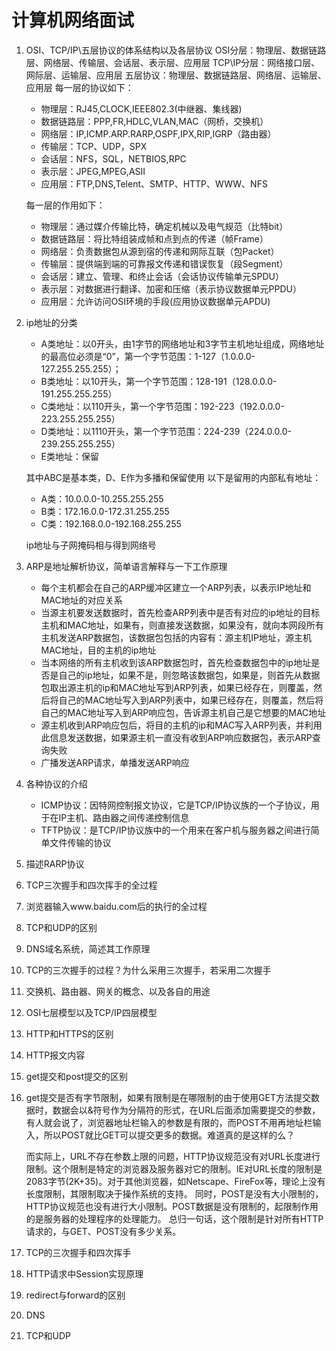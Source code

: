 # 计算机网络面试

1. OSI、TCP/IP\五层协议的体系结构以及各层协议
   OSI分层：物理层、数据链路层、网络层、传输层、会话层、表示层、应用层
   TCP\IP分层：网络接口层、网际层、运输层、应用层
   五层协议：物理层、数据链路层、网络层、运输层、应用层
   每一层的协议如下：

   - 物理层：RJ45,CLOCK,IEEE802.3(中继器、集线器)
   - 数据链路层：PPP,FR,HDLC,VLAN,MAC（网桥，交换机）
   - 网络层：IP,ICMP.ARP.RARP,OSPF,IPX,RIP,IGRP（路由器）
   - 传输层：TCP、UDP，SPX
   - 会话层：NFS，SQL，NETBIOS,RPC
   - 表示层：JPEG,MPEG,ASII
   - 应用层：FTP,DNS,Telent、SMTP、HTTP、WWW、NFS

   每一层的作用如下：

   - 物理层：通过媒介传输比特，确定机械以及电气规范（比特bit）
   - 数据链路层：将比特组装成帧和点到点的传递（帧Frame）
   - 网络层：负责数据包从源到宿的传递和网际互联（包Packet）
   - 传输层：提供端到端的可靠报文传递和错误恢复（段Segment）
   - 会话层：建立、管理、和终止会话（会话协议传输单元SPDU）
   - 表示层：对数据进行翻译、加密和压缩（表示协议数据单元PPDU）
   - 应用层：允许访问OSI环境的手段(应用协议数据单元APDU)

2. ip地址的分类

   - A类地址：以0开头，由1字节的网络地址和3字节主机地址组成，网络地址的最高位必须是“0”，第一个字节范围：1-127（1.0.0.0-127.255.255.255）；
   - B类地址：以10开头，第一个字节范围：128-191（128.0.0.0-191.255.255.255）
   - C类地址：以110开头，第一个字节范围：192-223（192.0.0.0-223.255.255.255）
   - D类地址：以1110开头，第一个字节范围：224-239（224.0.0.0-239.255.255.255）
   - E类地址：保留

   其中ABC是基本类，D、E作为多播和保留使用
   以下是留用的内部私有地址：

   - A类：10.0.0.0-10.255.255.255
   - B类：172.16.0.0-172.31.255.255
   - C类：192.168.0.0-192.168.255.255

   ip地址与子网掩码相与得到网络号

3. ARP是地址解析协议，简单语言解释与一下工作原理

   - 每个主机都会在自己的ARP缓冲区建立一个ARP列表，以表示IP地址和MAC地址的对应关系
   - 当源主机要发送数据时，首先检查ARP列表中是否有对应的ip地址的目标主机和MAC地址，如果有，则直接发送数据，如果没有，就向本网段所有主机发送ARP数据包，该数据包包括的内容有：源主机IP地址，源主机MAC地址，目的主机的ip地址
   - 当本网络的所有主机收到该ARP数据包时，首先检查数据包中的ip地址是否是自己的ip地址，如果不是，则忽略该数据包，如果是，则首先从数据包取出源主机的ip和MAC地址写到ARP列表，如果已经存在，则覆盖，然后将自己的MAC地址写入到ARP列表中，如果已经存在，则覆盖，然后将自己的MAC地址写入到ARP响应包，告诉源主机自己是它想要的MAC地址
   - 源主机收到ARP响应包后，将目的主机的ip和MAC写入ARP列表，并利用此信息发送数据，如果源主机一直没有收到ARP响应数据包，表示ARP查询失败
   - 广播发送ARP请求，单播发送ARP响应

4. 各种协议的介绍

   - ICMP协议：因特网控制报文协议，它是TCP/IP协议族的一个子协议，用于在IP主机、路由器之间传递控制信息
   - TFTP协议：是TCP/IP协议族中的一个用来在客户机与服务器之间进行简单文件传输的协议

5. 描述RARP协议

6. TCP三次握手和四次挥手的全过程

7. 浏览器输入www.baidu.com后的执行的全过程

8. TCP和UDP的区别

9. DNS域名系统，简述其工作原理

10. TCP的三次握手的过程？为什么采用三次握手，若采用二次握手

11. 交换机、路由器、网关的概念、以及各自的用途

12. OSI七层模型以及TCP/IP四层模型

13. HTTP和HTTPS的区别

14. HTTP报文内容

15. get提交和post提交的区别

16. get提交是否有字节限制，如果有限制是在哪限制的由于使用GET方法提交数据时，数据会以&符号作为分隔符的形式，在URL后面添加需要提交的参数，有人就会说了，浏览器地址栏输入的参数是有限的，而POST不用再地址栏输入，所以POST就比GET可以提交更多的数据。难道真的是这样的么？

    而实际上，URL不存在参数上限的问题，HTTP协议规范没有对URL长度进行限制。这个限制是特定的浏览器及服务器对它的限制。IE对URL长度的限制是2083字节(2K+35)。对于其他浏览器，如Netscape、FireFox等，理论上没有长度限制，其限制取决于操作系统的支持。
    同时，POST是没有大小限制的，HTTP协议规范也没有进行大小限制。POST数据是没有限制的，起限制作用的是服务器的处理程序的处理能力。
    总归一句话，这个限制是针对所有HTTP请求的，与GET、POST没有多少关系。

17. TCP的三次握手和四次挥手

19. HTTP请求中Session实现原理

20. redirect与forward的区别

21. DNS

22. TCP和UDP